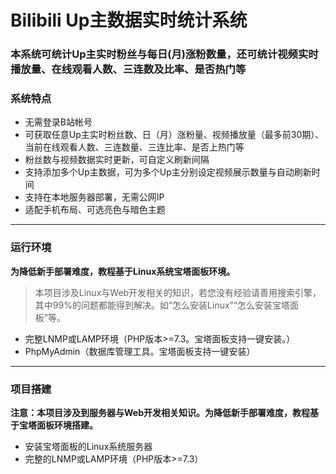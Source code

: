 # Bilibili Up主数据实时统计系统

### 本系统可统计Up主实时粉丝与每日(月)涨粉数量，还可统计视频实时播放量、在线观看人数、三连数及比率、是否热门等

### 系统特点
- 无需登录B站帐号
- 可获取任意Up主实时粉丝数、日（月）涨粉量、视频播放量（最多前30期）、当前在线观看人数、三连数量、三连比率、是否上热门等
- 粉丝数与视频数据实时更新，可自定义刷新间隔
- 支持添加多个Up主数据，可为多个Up主分别设定视频展示数量与自动刷新时间
- 支持在本地服务器部署，无需公网IP
- 适配手机布局、可选亮色与暗色主题

------------



### 运行环境

**为降低新手部署难度，教程基于Linux系统宝塔面板环境。**
> 本项目涉及Linux与Web开发相关的知识，若您没有经验请善用搜索引擎，其中99%的问题都能得到解决。如“怎么安装Linux”“怎么安装宝塔面板”等。

- 完整LNMP或LAMP环境（PHP版本>=7.3。宝塔面板支持一键安装。）
- PhpMyAdmin（数据库管理工具。宝塔面板支持一键安装）

------------



### 项目搭建
**注意：本项目涉及到服务器与Web开发相关知识。为降低新手部署难度，教程基于宝塔面板环境搭建。**
- 安装宝塔面板的Linux系统服务器
- 完整的LNMP或LAMP环境（PHP版本>=7.3）
